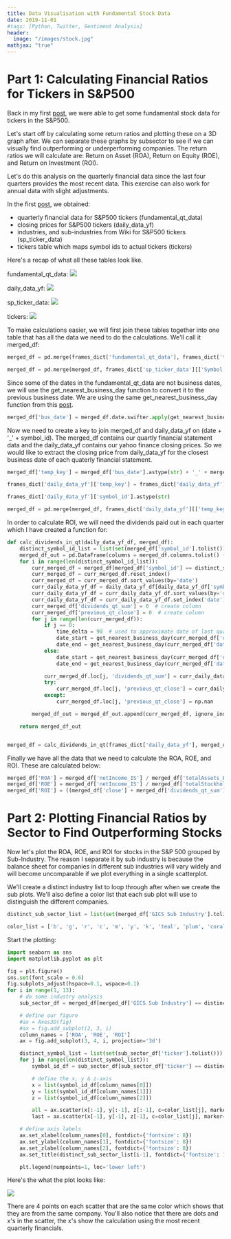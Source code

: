 ```yaml
---
title: Data Visualisation with Fundamental Stock Data
date: 2019-11-01
#tags: [Python, Twitter, Sentiment Analysis]
header:
  image: "/images/stock.jpg"
mathjax: "true"
---
```


# Part 1: Calculating Financial Ratios for Tickers in S&P500

Back in my first [post](https://h-xiao.github.io/setup), we were able to get some fundamental stock data for tickers in the S&P500. 

Let's start off by calculating some return ratios and plotting these on a 3D graph after. We can separate these graphs by subsector to see if we can visually find outperforming or underperforming companies. The return ratios we will calculate are: Return on Asset (ROA),  Return on Equity (ROE), and Return on Investment (ROI).

Let's do this analysis on the quarterly financial data since the last four quarters provides the most recent data. This exercise can also work for annual data with slight adjustments. 


In the first [post](https://h-xiao.github.io/setup), we obtained:
- quarterly financial data for S&P500 tickers (fundamental_qt_data)
- closing prices for S&P500 tickers (daily_data_yf)
- industries, and sub-industries from Wiki for S&P500 tickers (sp_ticker_data)
- tickers table which maps symbol ids to actual tickers (tickers) 


Here's a recap of what all these tables look like. 

fundamental_qt_data:
[![](/assets/images/sector_fundamentals_plotting/fundamental_qt_data.JPG)](/assets/images/sector_fundamentals_plotting/fundamental_qt_data.JPG)


daily_data_yf:
[![](/assets/images/sector_fundamentals_plotting/daily_data_yf.JPG)](/assets/images/sector_fundamentals_plotting/daily_data_yf.JPG)


sp_ticker_data:
[![](/assets/images/sector_fundamentals_plotting/sp_ticker_data.JPG)](/assets/images/sector_fundamentals_plotting/sp_ticker_data.JPG)


tickers:
[![](/assets/images/sector_fundamentals_plotting/tickers.JPG)](/assets/images/sector_fundamentals_plotting/tickers.JPG)


To make calculations easier, we will first join these tables together into one table that has all the data we need to do the calculations. We'll call it merged_df: 

```python
merged_df = pd.merge(frames_dict['fundamental_qt_data'], frames_dict['tickers'], how='left', left_on='symbol_id', right_on='index', sort=False).drop(['index'], axis=1)

merged_df = pd.merge(merged_df, frames_dict['sp_ticker_data'][['Symbol', 'GICS Sector', 'GICS Sub Industry']], how='left', left_on='ticker', right_on='Symbol', sort=False).drop(['Symbol'], axis=1)
```


Since some of the dates in the fundamental_qt_data are not business dates, we will use the get_nearest_business_day function to convert it to the previous business date. We are using the same get_nearest_business_day function from this [post](https://h-xiao.github.io/trump_tweets).

```python
merged_df['bus_date'] = merged_df.date.swifter.apply(get_nearest_business_day)
```


Now we need to create a key to join merged_df and daily_data_yf on (date + '_' + symbol_id).
The merged_df contains our quartly financial statement data and the daily_data_yf contains our yahoo finance closing prices. So we would like to extract the closing price from daily_data_yf for the closest business date of each quaterly financial statement.   

```python
merged_df['temp_key'] = merged_df['bus_date'].astype(str) + '_' + merged_df['symbol_id'].astype(str)

frames_dict['daily_data_yf']['temp_key'] = frames_dict['daily_data_yf']['date'].astype(str) + '_' + 

frames_dict['daily_data_yf']['symbol_id'].astype(str)

merged_df = pd.merge(merged_df, frames_dict['daily_data_yf'][['temp_key', 'close']], how='left', on='temp_key', sort=False).drop(['temp_key'], axis=1)
```


In order to calculate ROI, we will need the dividends paid out in each quarter which I have created a function for:

```python
def calc_dividends_in_qt(daily_data_yf_df, merged_df):
    distinct_symbol_id_list = list(set(merged_df['symbol_id'].tolist()))
    merged_df_out = pd.DataFrame(columns = merged_df.columns.tolist() + ['dividends_qt_sum', 'previous_qt_close'])
    for i in range(len(distinct_symbol_id_list)):
        curr_merged_df = merged_df[merged_df['symbol_id'] == distinct_symbol_id_list[i]]
        curr_merged_df = curr_merged_df.reset_index()
        curr_merged_df = curr_merged_df.sort_values(by='date')
        curr_daily_data_yf_df = daily_data_yf_df[daily_data_yf_df['symbol_id'] == distinct_symbol_id_list[i]]
        curr_daily_data_yf_df = curr_daily_data_yf_df.sort_values(by='date')
        curr_daily_data_yf_df = curr_daily_data_yf_df.set_index('date')
        curr_merged_df['dividends_qt_sum'] = 0  # create column
        curr_merged_df['previous_qt_close'] = 0  # create column
        for j in range(len(curr_merged_df)):
            if j == 0:
                time_delta = 90  # used to approximate date of last quarter
                date_start = get_nearest_business_day(curr_merged_df['date'].iloc[j] - datetime.timedelta(time_delta))
                date_end = get_nearest_business_day(curr_merged_df['date'].iloc[j])
            else:
                date_start = get_nearest_business_day(curr_merged_df['date'].iloc[j-1])
                date_end = get_nearest_business_day(curr_merged_df['date'].iloc[j])

            curr_merged_df.loc[j, 'dividends_qt_sum'] = curr_daily_data_yf_df.loc[date_start:date_end,:]['dividends'].sum()
            try:
                curr_merged_df.loc[j, 'previous_qt_close'] = curr_daily_data_yf_df.loc[date_start,:]['close']
            except:
                curr_merged_df.loc[j, 'previous_qt_close'] = np.nan

        merged_df_out = merged_df_out.append(curr_merged_df, ignore_index=True, sort=False).drop(['index'], axis=1)

    return merged_df_out


merged_df = calc_dividends_in_qt(frames_dict['daily_data_yf'], merged_df)
```


Finally we have all the data that we need to calculate the ROA, ROE, and ROI. These are calculated below:

```python
merged_df['ROA'] = merged_df['netIncome_IS'] / merged_df['totalAssets_BS']
merged_df['ROE'] = merged_df['netIncome_IS'] / merged_df['totalStockholderEquity_BS']
merged_df['ROI'] = ((merged_df['close'] + merged_df['dividends_qt_sum']) / merged_df['previous_qt_close']) -1
```


# Part 2: Plotting Financial Ratios by Sector to Find Outperforming Stocks

Now let's plot the ROA, ROE, and ROI for stocks in the S&P 500 grouped by Sub-Industry. The reason I separate it by sub industry is because the balance sheet for companies in different sub industries will vary widely and will become uncomparable if we plot everything in a single scatterplot.

We'll create a distinct industry list to loop through after when we create the sub plots. We'll also define a color list that each sub plot will use to distinguish the different companies.

```python
distinct_sub_sector_list = list(set(merged_df['GICS Sub Industry'].tolist()))

color_list = ['b', 'g', 'r', 'c', 'm', 'y', 'k', 'teal', 'plum', 'coral', 'darksalmon', 'darkcyan', 'sienna', 'mediumpurple', 'fuchsia', 'slateblue', 'aqua', 'skyblue', 'peru', 'lime', 'lightblue']
```


Start the plotting:

```python
import seaborn as sns
import matplotlib.pyplot as plt

fig = plt.figure()
sns.set(font_scale = 0.6)
fig.subplots_adjust(hspace=0.1, wspace=0.1)
for i in range(1, 13):
    # do some industry analysis
    sub_sector_df = merged_df[merged_df['GICS Sub Industry'] == distinct_sub_sector_list[i-1]].reset_index()

    # define our figure
    #ax = Axes3D(fig)
    #ax = fig.add_subplot(2, 3, i)
    column_names = ['ROA', 'ROE', 'ROI']
    ax = fig.add_subplot(3, 4, i, projection='3d')

    distinct_symbol_list = list(set(sub_sector_df['ticker'].tolist()))
    for j in range(len(distinct_symbol_list)):
        symbol_id_df = sub_sector_df[sub_sector_df['ticker'] == distinct_symbol_list[j]].sort_values('date')

        # define the x, y & z-axis
        x = list(symbol_id_df[column_names[0]])
        y = list(symbol_id_df[column_names[1]])
        z = list(symbol_id_df[column_names[2]])

        all = ax.scatter(x[:-1], y[:-1], z[:-1], c=color_list[j], marker='o', label=distinct_symbol_list[j])
        last = ax.scatter(x[-1], y[-1], z[-1], c=color_list[j], marker='x', label='_nolegend_')

    # define axis labels
    ax.set_xlabel(column_names[0], fontdict={'fontsize': 8})
    ax.set_ylabel(column_names[1], fontdict={'fontsize': 8})
    ax.set_zlabel(column_names[2], fontdict={'fontsize': 8})
    ax.set_title(distinct_sub_sector_list[i-1], fontdict={'fontsize': 10}, fontweight='bold')

    plt.legend(numpoints=1, loc='lower left')
```



Here's the what the plot looks like:


[![](/assets/images/sector_fundamentals_plotting/ROA,ROE,ROI_industry_plot.JPG)](/assets/images/sector_fundamentals_plotting/ROA,ROE,ROI_industry_plot.JPG)


There are 4 points on each scatter that are the same color which shows that they are from the same company. You'll also notice that there are dots and x's in the scatter, the x's show the calculation using the most recent quarterly financials. 




